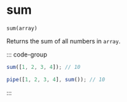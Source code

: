 # sum

`sum(array)`

Returns the sum of all numbers in `array`.

::: code-group

```ts [data-first]
sum([1, 2, 3, 4]); // 10
```

```ts [data-last]
pipe([1, 2, 3, 4], sum()); // 10
```

:::
